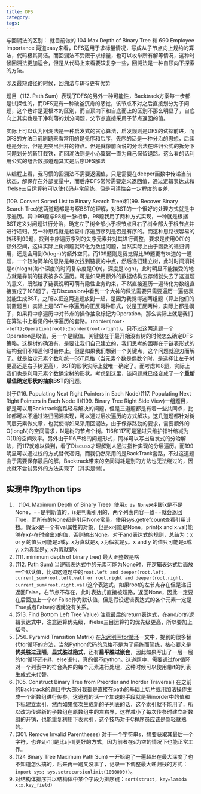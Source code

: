 ```yaml
---
title: DFS
category:
tags:
---
```



与回溯法的区别：
就目前做的 104 Max Depth of Binary Tree 和 690 Employee Importance 两道easy来看，DFS适用于求标量情况，写成从子节点向上规约的算法，代码极其简洁。而回溯法不受限于求标量，也可以枚举所有解等情况，这种时候回溯法更加适合，但是从代码上来看要较复杂一些，回溯法是一种自顶向下探索的方法。

涉及最短路径的时候，回溯法与BFS更有优势

题目（112. Path Sum）表现了DFS的另外一种可能性，Backtrack方案每一步都是试探性的，而DFS更有一种破釜沉舟的感觉，该节点不对之后直接划分为子问题，这个也许是更根本的区别，而自顶向下和自底而上的区别不那么明显了，自底向上其实也是干净利落的划分问题，父节点直接采用子节点返回的值。

实际上可以认为回溯法是一种启发式的贪心算法，启发规则是DFS的试探前进，而DFS的方法目前刷题来看常用的是先序和后序，先序的话是一种分治的思想，后续也是分治，但是更突出归并的特点。但是就像前面说的分治法在递归公式的拆分下问题划分的斩钉截铁，而回溯法则是小心翼翼一直为自己保留退路。这么看的话利用公式的组合数那道题其实是后序DFS解法

从编程上看，我习惯的回溯法不需要返回值，只是需要在deeper函数中传递当前状态，解保存在外部变量中，而后序DFS常常需要定义返回值，通过逻辑表达式和if/else三目运算符可以使代码非常简练，但是可读性会一定程度的变差.

(109. Convert Sorted List to Binary Search Tree)和(99. Recover Binary Search Tree)这两道题都是考察BST的理解，对BST的一个很好的处理方式就是中序遍历。其中99题与98题一脉相承，98题我用了两种方式实现，一种就是根据BST定义对问题进行分治，确定左子树全部小于根节点且右子树全部大于根节点并进行递归。另一种思路就是检查中序遍历序列是否是有序的。而这种思路很容易的转移到99题，找到中序遍历序列的失序元素并对其进行调整，要求是使用O(1)的额外空间，这样实际上树问题就转化为数组问题，当然实际上由于函数的递归调用，还是会用到O(logn)的额外空间。而109题则是我觉得比99题更有味道的一道题，一个较为简单的思路是每次找到链表的中点，然后递归建立树，此时时间消耗是o(nlogn)(每个深度的时间复杂度是O(n)，深度是logn)，此时明显不能接受的地方就是靠前的链表被多次遍历。可是如果用额外的数据结构去存储就失去了这道题的意义，既然给了链表说明可萌有隐性业务约束，不然直接遍历一遍转化为数组直接变成了108题了。在Discussion中看到一个大神的做法需要只需要遍历一遍链表就能生成BST。之所以把这两道题放到一起，是因为我觉得这两组题（算上他们的前置题目）实际上是BST中序遍历的正反两种形式，说是正反两种，实际上都是幌子，如果将中序遍历中对节点的操作抽象标记为Operation，那么实际上就是我们在算法书上看见的中序遍历的套路。`Inorder(root->left);Operation(root);Inorder(root->right)`。只不过这两道题一个Operation是取值，另一个是赋值。关键就在于最开始没有树的时候怎么确定DFS策略。这棵树的确没有，是要让我们自己建立的，我们思考的困哪在于链表形式的结构我们不知道何时会停止。但是如果我们想到一个关键点，这个问题就迎刃而解了。就是给定元素个数和统一BST风格（当元素个数是偶数个时，是选择让左子树更高还是右子树更高），BST的形状实际上就唯一确定了。而考虑108题，实际上我们也是利用元素个数确定树的形状。考虑到这里，该问题就已经变成了一个**重新赋值确定形状的抽象BST**的问题。

对于(116. Populating Next Right Pointers in Each Node)(117. Populating Next Right Pointers in Each Node II)(199. Binary Tree Right Side View)一组题目，都是可以用Backtrack套路轻易解决的问题，但是三道题都是有着一些共同点，比如都可以不通过递归回溯实现，可以通过层次遍历的方式解决。这几道题都针对树同层元素做文章，也就使得如果采用回溯法，由于保存路劲的要求，需要额外的O(longN)的空间需求，N是树的节点个树。116和117可是通过只维护指针缩减为O(1)的空间效率。另外由于116严格的问题形式，同样可以写出启发式的分治解法，而117就难以做到，看了Discuss才理解别人通过指针实现的分层遍历。而199明显可以通过栈的方式替代递归，而我仍然采用的是BackTrack套路，不过这道题由于需要保存最后的解，Backtrack带来的空间消耗是别的方法也无法绕过的，因此就不尝试另外的方法实现了（其实是懒）。


## 实现中的python tips
1. （104. Maximum Depth of Binary Tree）使用`x is None`来判断x是不是None，==是判断值的，is是判断引用的，两个列表内容一致==就会返回True，而所有的None都是引用None常量。使用sys.getrefcount查看引用计数。假设x是一个有val属性的对象，但是x可能是None，print(x and x.val)能够在x存在时输出x的值，否则输出None。对于and表达式的规则，总结为：x or y 的值只可能是x或y.  x为真就是x, x为假就是y。x and y 的值只可能是x或y.  x为真就是y, x为假就是x
2. (111. minimum depth of binary  tree) 最大正整数是啥
3. (112. Path Sum) 当逻辑表达式中的元素可能为None时，在逻辑表达式后面放一个默认值，比如这道题中的`root.left and deeper(root.left, current_sum+root.left.val) or root.right and deeper(root.right, current_sum+root.right.val)`这个表达式，如果root的左节点存在但是递归返回False，右节点不存在，此时表达式直接被短路，返回None，因此一定要在后面加上一个or False作为默认值，但是假设逻辑表达式的各个元素一定是True或者False的话就没有关系。
4. (513. Find Bottom Left Tree Value) 注意最后的return表达式，在and/or的逻辑表达式中，注意运算优先级，if/else三目运算符的优先级更高，所以要加上括号。
5. (756. Pyramid Transition Matrix) 在[永远别写for循环](http://python.jobbole.com/87832/)一文中，提到的很多替代for循环的方法，当然Python代码的风格不是为了简练而简练，核心要义是**优美胜过丑陋，显式胜过隐式**，还有**扁平胜过嵌套**，因此如果写出了一层一层的for循环还有if、else语句，真的很不python。这道题中，需要通过for循环对一个列表中的符合条件的每个元素进行处理，这种时候可以使用带if的列表生成式来代替。
6. (105. Construct Binary Tree from Preorder and Inorder Traversal) 在之前的Backtrack的题目中大部分我都是直接在path的基础上切片或用加法操作生成一个新数组进行传参，这道题的话一个加速的手段就是把inorder中的值和下标建立索引，然而如果每次生成新的子列表的话，这个索引就不能用了，所以改为传递新的子数组在原数组中的左右界，这样减小了每次传参时建立新数组的开销，也能重复利用下表索引，这个技巧对于C程序员应该是驾轻就熟的。
7. (301. Remove Invalid Parentheses) 对于一个字符串s，想要获取其最后一个字符，也许s[-1:]是比s[-1]更好的方式，因为前者在s为空的情况下也能正常工作。
8. (124	Binary Tree Maximum Path Sum) 一开始跑了一遍超出在最大深度了也不知道怎么搞的，后来再一跑又没事了，记录一下调整最大递归栈的方式：`import sys; sys.setrecursionlimit(1000000))`。
9. 对结构体排序并以结构体中某个字段为排序键：`sort(struct, key=lambda x:x.key_field)`
